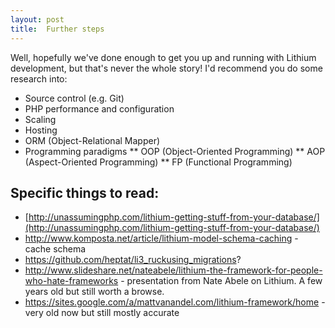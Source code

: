 ```yaml
---
layout: post
title:  Further steps
---
```


Well, hopefully we've done enough to get you up and running with Lithium development, but that's never the whole story! I'd recommend you do some research into:

* Source control (e.g. Git)
* PHP performance and configuration
* Scaling
* Hosting
* ORM (Object-Relational Mapper)
* Programming paradigms
** OOP (Object-Oriented Programming)
** AOP (Aspect-Oriented Programming)
** FP (Functional Programming)

## Specific things to read:

* [http://unassumingphp.com/lithium-getting-stuff-from-your-database/](http://unassumingphp.com/lithium-getting-stuff-from-your-database/)
* http://www.komposta.net/article/lithium-model-schema-caching - cache schema
* https://github.com/heptat/li3_ruckusing_migrations?
* http://www.slideshare.net/nateabele/lithium-the-framework-for-people-who-hate-frameworks - presentation from Nate Abele on Lithium. A few years old but still worth a browse.
* https://sites.google.com/a/mattvanandel.com/lithium-framework/home - very old now but still mostly accurate
